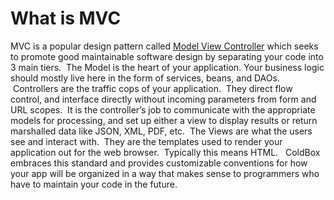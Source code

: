 # What is MVC

MVC is a popular design pattern called [Model View Controller](http://en.wikipedia.org/wiki/Model–view–controller) which seeks to promote good maintainable software design by separating your code into 3 main tiers.  The Model is the heart of your application.  Your business logic should mostly live here in the form of services, beans, and DAOs.  Controllers are the traffic cops of your application.  They direct flow control, and interface directly without incoming parameters from form and URL scopes.  It is the controller’s job to communicate with the appropriate models for processing, and set up either a view to display results or return marshalled data like JSON, XML, PDF, etc.  The Views are what the users see and interact with.  They are the templates used to render your application out for the web browser.  Typically this means HTML.  
ColdBox embraces this standard and provides customizable conventions for how your app will be organized in a way that makes sense to programmers who have to maintain your code in the future.
